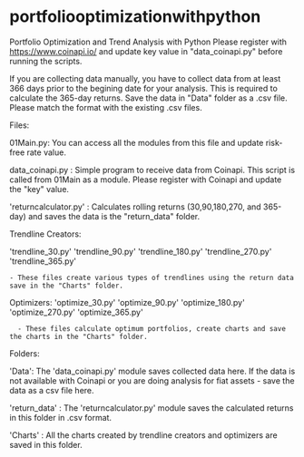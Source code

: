 # portfoliooptimizationwithpython
Portfolio Optimization and Trend Analysis with Python
Please register with https://www.coinapi.io/ and update key value in "data_coinapi.py" before running the scripts. 

If you are collecting data manually, you have to collect data from at least 366 days prior to the begining date for your analysis. This is required to calculate the 365-day returns. Save the data in "Data" folder as a .csv file. Please match the format with the existing .csv files. 



Files: 

 01Main.py: You can access all the modules from this file and update risk-free rate value. 
  
 data_coinapi.py : Simple program to receive data from Coinapi. This script is called from 01Main as a module. Please register with Coinapi and update the "key" value.
  
 'returncalculator.py' : Calculates rolling returns (30,90,180,270, and 365-day) and saves the data is the "return_data" folder. 
  
  
 Trendline Creators: 
  
  'trendline_30.py'
  'trendline_90.py'
  'trendline_180.py'
  'trendline_270.py'
  'trendline_365.py'
    
    - These files create various types of trendlines using the return data save in the "Charts" folder. 
    
    
 Optimizers: 
  'optimize_30.py'
  'optimize_90.py'
  'optimize_180.py'
  'optimize_270.py'
  'optimize_365.py'
      
      - These files calculate optimum portfolios, create charts and save the charts in the "Charts" folder. 
  



Folders:

  'Data': The 'data_coinapi.py' module saves collected data here. If the data is not available with Coinapi or you are doing analysis for fiat assets - save the data as a csv file here. 
  
  'return_data' : The 'returncalculator.py' module saves the calculated returns in this folder in .csv format. 
  
  'Charts' : All the charts created by trendline creators and optimizers are saved in this folder. 
  
